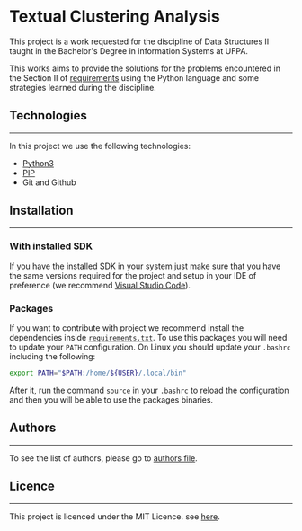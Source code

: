 # Textual Clustering Analysis

This project is a work requested for the discipline of Data Structures II taught in the Bachelor's Degree in information Systems at UFPA.

This works aims to provide the solutions for the problems encountered in the Section II of [requirements](src/assets/requirements.pdf) using the Python language and some strategies learned during the discipline.

## Technologies

---

In this project we use the following technologies:

- [Python3](https://www.python.org/)
- [PIP](https://pypi.org/project/pip/)
- Git and Github

## Installation

---

### With installed SDK

If you have the installed SDK in your system just make sure that you have the same versions required for the project and setup in your IDE of preference (we recommend [Visual Studio Code](https://code.visualstudio.com/)).

### Packages

If you want to contribute with project we recommend install the dependencies inside [`requirements.txt`](requirements.txt). To use this packages you will need to update your `PATH` configuration. On Linux you should update your `.bashrc` including the following:

```bash
export PATH="$PATH:/home/${USER}/.local/bin"
```

After it, run the command `source` in your `.bashrc` to reload the configuration and then you will be able to use the packages binaries.

## Authors

---

To see the list of authors, please go to [authors file](AUTHORS.md).

## Licence

---

This project is licenced under the MIT Licence. see [here](LICENSE.md).

